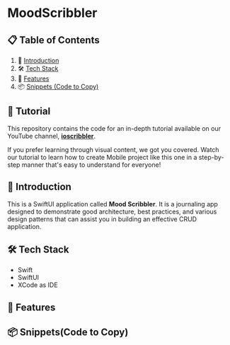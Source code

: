 # MoodScribbler

## 📋 <a name="table">Table of Contents</a>

1. 📝 [Introduction](#introduction)
2. 🛠️ [Tech Stack](#tech-stack)
3. 🌟 [Features](#features)
4. 📦 [Snippets (Code to Copy)](#snippets)

## 🚀 Tutorial

This repository contains the code for an in-depth tutorial available on our YouTube channel, <a href="https://www.youtube.com/@ioscribbler/videos" target="_blank"><b>ioscribbler</b></a>.

If you prefer learning through visual content, we got you covered. Watch our tutorial to learn how to create Mobile project like this one in a step-by-step manner that's easy to understand for everyone!

## <a name="introduction">📝 Introduction</a>
This is a SwiftUI application called **Mood Scribbler**. It is a journaling app designed to demonstrate good architecture, best practices, and various design patterns that can assist you in building an effective CRUD application.

## <a name="tech-stack">🛠️ Tech Stack</a>
- Swift
- SwiftUI
- XCode as IDE
 
## <a name="features">🌟 Features</a>

## <a name="snippets">📦 Snippets(Code to Copy)</a>
